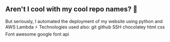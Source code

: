 ## Aren't I cool with my cool repo names? :poop:

But seriously, I automated the deployment of my website using python and AWS Lambda :zap:
Technologies used also:
git
github
SSH
chocolatey
html
css
Font awesome
google font api

